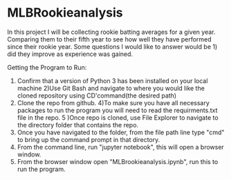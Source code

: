 # MLBRookieanalysis
In this project I will be collecting rookie batting averages for a given year. Comparing them to their fifth year to see how well they have performed since their rookie year. Some questions I would like to answer would be 1) did they improve as experience was gained.

Getting the Program to Run:
1) Confirm that a version of Python 3 has been installed on your local machine
2)Use Git Bash and navigate to where you would like the cloned repository using CD'command(the desired path)
3) Clone the repo from github.
4)To make sure you have all necessary packages to run the program you will need to read the requirments.txt file in the repo.
5 )Once repo is cloned, use File Explorer to navigate to the directory folder that contains the repo.
6) Once you have navigated to the folder, from the file path line type "cmd" to bring up the command prompt in that directory.
7) From the command line, run "jupyter notebook", this will open a browser window.
8) From the browser window open "MLBrookieanalysis.ipynb", run this to run the program.
